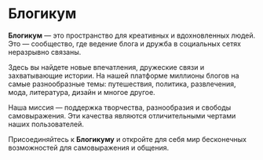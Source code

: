 # Блогикум

**Блогикум** — это пространство для креативных и вдохновленных людей. Это — сообщество, где ведение блога и дружба в социальных сетях неразрывно связаны.

Здесь вы найдете новые впечатления, дружеские связи и захватывающие истории. На нашей платформе миллионы блогов на самые разнообразные темы: путешествия, политика, развлечения, мода, литература, дизайн и многое другое.

Наша миссия — поддержка творчества, разнообразия и свободы самовыражения. Эти качества являются отличительными чертами наших пользователей.

Присоединяйтесь к **Блогикуму** и откройте для себя мир бесконечных возможностей для самовыражения и общения.
